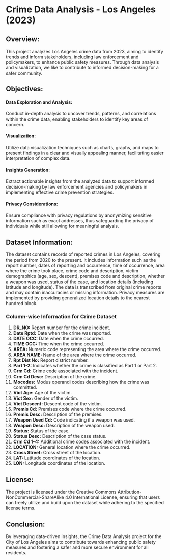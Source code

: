 # Crime Data Analysis - Los Angeles (2023)

## Overview:
This  project analyzes Los Angeles crime data from 2023, aiming to identify trends and inform stakeholders, including law enforcement and policymakers, to enhance public safety measures. Through data analysis and visualization, we like to contribute to informed decision-making for a safer community.

## Objectives:
#### Data Exploration and Analysis: 
Conduct in-depth analysis to uncover trends, patterns, and correlations within the crime data, enabling stakeholders to identify key areas of concern.

#### Visualization: 
Utilize data visualization techniques such as charts, graphs, and maps to present findings in a clear and visually appealing manner, facilitating easier interpretation of complex data.

#### Insights Generation:
Extract actionable insights from the analyzed data to support informed decision-making by law enforcement agencies and policymakers in implementing effective crime prevention strategies.

#### Privacy Considerations: 
Ensure compliance with privacy regulations by anonymizing sensitive information such as exact addresses, thus safeguarding the privacy of individuals while still allowing for meaningful analysis.

## Dataset Information:
The dataset contains records of reported crimes in Los Angeles, covering the period from 2020 to the present. It includes information such as the report number, dates of reporting and occurrence, time of occurrence, area where the crime took place, crime code and description, victim demographics (age, sex, descent), premises code and description, whether a weapon was used, status of the case, and location details (including latitude and longitude). The data is transcribed from original crime reports and may contain inaccuracies or missing information. Privacy measures are implemented by providing generalized location details to the nearest hundred block.

### Column-wise Information for Crime Dataset

1. **DR_NO:** Report number for the crime incident.
2. **Date Rptd:** Date when the crime was reported.
3. **DATE OCC:** Date when the crime occurred.
4. **TIME OCC:** Time when the crime occurred.
5. **AREA:** Numeric code representing the area where the crime occurred.
6. **AREA NAME:** Name of the area where the crime occurred.
7. **Rpt Dist No:** Report district number.
8. **Part 1-2:** Indicates whether the crime is classified as Part 1 or Part 2.
9. **Crm Cd:** Crime code associated with the incident.
10. **Crm Cd Desc:** Description of the crime.
11. **Mocodes:** Modus operandi codes describing how the crime was committed.
12. **Vict Age:** Age of the victim.
13. **Vict Sex:** Gender of the victim.
14. **Vict Descent:** Descent code of the victim.
15. **Premis Cd:** Premises code where the crime occurred.
16. **Premis Desc:** Description of the premises.
17. **Weapon Used Cd:** Code indicating if a weapon was used.
18. **Weapon Desc:** Description of the weapon used.
19. **Status:** Status of the case.
20. **Status Desc:** Description of the case status.
21. **Crm Cd 1-4:** Additional crime codes associated with the incident.
22. **LOCATION:** General location where the crime occurred.
23. **Cross Street:** Cross street of the location.
24. **LAT:** Latitude coordinates of the location.
25. **LON:** Longitude coordinates of the location.


## License:
The project is licensed under the Creative Commons Attribution-NonCommercial-ShareAlike 4.0 International License, ensuring that users can freely utilize and build upon the dataset while adhering to the specified license terms.

## Conclusion:
By leveraging data-driven insights, the Crime Data Analysis project for the City of Los Angeles aims to contribute towards enhancing public safety measures and fostering a safer and more secure environment for all residents. 

